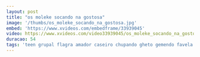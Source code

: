 ```yaml
---
layout: post
title: "os moleke socando na gostosa"
image: '/thumbs/os_moleke_socando_na_gostosa.jpg'
embed: 'https://www.xvideos.com/embedframe/33939045'
video: https://www.xvideos.com/video33939045/os_moleke_socando_na_gostosa_comente_
duracao: 54
tags: 'teen grupal flagra amador caseiro chupando gheto gemendo favela novinho ladrao'
---
```

